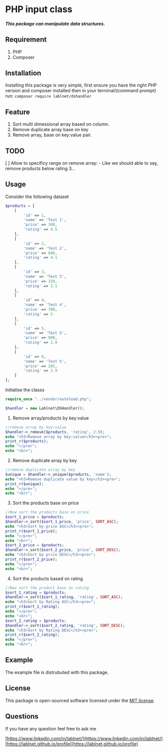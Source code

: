 # PHP input class
##### This package can manipulate data structures.

## Requirement
1. PHP
2. Composer

## Installation
Installing this package is very simple, first ensure you have the right PHP version and composer installed then in your terminal/(command prompt) run:  `composer require lablnet/dshandler`

## Feature

 1. Sort multi dimessional array based on column.
 2. Remove  duplicate array base on key
 3. Remove array, base on key:value pair.
 
 ## TODO
 [ ] Allow to specificy range on remove array:
	 - Like we should able to say, remove products below rating 3...
 


## Usage
Consider the following dataset
```php
$products = [
	[
		'id' => 1,
		'name' => 'Test 1',
		'price' => 300,
		'rating' => 4.5
	],
	[
		'id' => 2,
		'name' => 'Test 2',
		'price' => 600,
		'rating' => 4.1
	],
	[
		'id' => 3,
		'name' => 'Test 3',
		'price' => 150,
		'rating' => 3.1
	],
	[
		'id' => 4,
		'name' => 'Test 4',
		'price' => 700,
		'rating' => 5
	],
	[
		'id' => 5,
		'name' => 'Test 5',
		'price' => 900,
		'rating' => 2.9
	],
	[
		'id' => 6,
		'name' => 'Test 5',
		'price' => 265,
		'rating' => 2.9
	]
];
```

Initialise the classs
```php
require_once "../vendor/autoload.php";

$handler = new Lablnet\DSHandler();
```

1. Remove array/products by key:value
```php
//remove array by key:value
$handler->_remove($products, 'rating', 2.9);
echo "<h3>Remove array by key:value</h3><pre>";
print_r($products);
echo "</pre>";
echo "<br>";
```
2. Remove duplicate array by key
```php
//remove duplicate array by key
$unique = $handler->_unique($products, 'name');
echo "<h3>Remove duplicate value by key</h3><pre>";
print_r($unique);
echo "</pre>";
echo "<br>";
```
3. Sort the products base on price
```php
//Now sort the products base on price
$sort_1_price = $products;
$handler->_sort($sort_1_price, 'price', SORT_ASC);
echo "<h3>Sort by price ASC</h3><pre>";
print_r($sort_1_price);
echo "</pre>";
echo "<br>";
$sort_2_price = $products;
$handler->_sort($sort_2_price, 'price', SORT_DESC);
echo "<h3>Sort by price DESC</h3><pre>";
print_r($sort_2_price);
echo "</pre>";
echo "<br>";
```
4. Sort the products based on rating
```php
//Now sort the product base on rating
$sort_1_rating = $products;
$handler->_sort($sort_1_rating, 'rating', SORT_ASC);
echo "<h3>Sort by Rating ASC</h3><pre>";
print_r($sort_1_rating);
echo "</pre>";
echo "<br>";
$sort_2_rating = $products;
$handler->_sort($sort_2_rating, 'rating', SORT_DESC);
echo "<h3>Sort by Rating DESC</h3><pre>";
print_r($sort_2_rating);
echo "</pre>";
echo "<br>";
```

## Example
The example file is distrubuted with this package.

## License

This package is open-sourced software licensed under the  [MIT license](https://opensource.org/licenses/MIT).

## Questions
If you have any question feel free to ask me

[https://www.linkedin.com/in/lablnet/](https://www.linkedin.com/in/lablnet/)
[https://lablnet.github.io/profile](https://lablnet.github.io/profile)